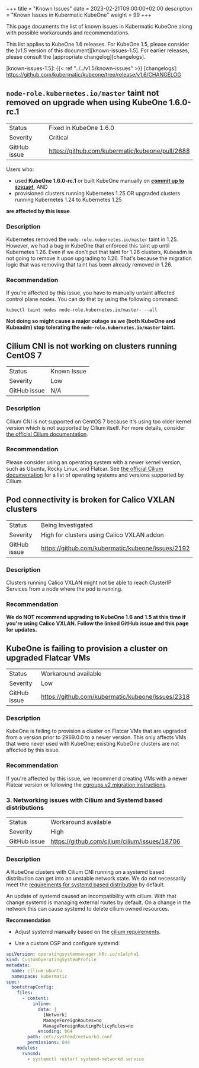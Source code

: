 +++
title = "Known Issues"
date = 2023-02-21T09:00:00+02:00
description = "Known Issues in Kubermatic KubeOne"
weight = 99
+++

This page documents the list of known issues in Kubermatic KubeOne along with
possible workarounds and recommendations.

This list applies to KubeOne 1.6 releases. For KubeOne 1.5, please consider
the [v1.5 version of this document][known-issues-1.5]. For earlier releases,
please consult the [appropriate changelog][changelogs].

[known-issues-1.5]: {{< ref "../../v1.5/known-issues" >}}
[changelogs]: https://github.com/kubermatic/kubeone/tree/release/v1.6/CHANGELOG

## `node-role.kubernetes.io/master` taint not removed on upgrade when using KubeOne 1.6.0-rc.1

|              |                                                   |
|--------------|---------------------------------------------------|
| Status       | Fixed in KubeOne 1.6.0                            |
| Severity     | Critical                                          |
| GitHub issue | https://github.com/kubermatic/kubeone/pull/2688   |

Users who:

- used **KubeOne 1.6.0-rc.1** or built KubeOne manually on
  **[commit up to `8291a9f`][8291a9f]**, AND
- provisioned clusters running Kubernetes 1.25 OR upgraded clusters running
  Kubernetes 1.24 to Kubernetes 1.25

**are affected by this issue**.

[8291a9f]: https://github.com/kubermatic/kubeone/commit/8291a9f13408f7bc10e248c0c014d94e35e4fcad

### Description

Kubernetes removed the `node-role.kubernetes.io/master` taint in 1.25.
However, we had a bug in KubeOne that enforced this taint up until Kubernetes
1.26. Even if we don't put that taint for 1.26 clusters, Kubeadm is not going
to remove it upon upgrading to 1.26. That's because the migration logic that
was removing that taint has been already removed in 1.26.

### Recommendation

If you're affected by this issue, you have to manually untaint affected
control plane nodes. You can do that by using the following command:

```shell
kubectl taint nodes node-role.kubernetes.io/master- --all
```

**Not doing so might cause a major outage as we (both KubeOne and Kubeadm) stop
tolerating the `node-role.kubernetes.io/master` taint.**

## Cilium CNI is not working on clusters running CentOS 7

|              |                                                   |
|--------------|---------------------------------------------------|
| Status       | Known Issue                                       |
| Severity     | Low                                               |
| GitHub issue | N/A                                               |

### Description

Cilium CNI is not supported on CentOS 7 because it's using too older kernel
version which is not supported by Cilium itself. For more details, consider
[the official Cilium documentation][cilium-requirements].

[cilium-requirements]: https://docs.cilium.io/en/v1.13/operations/system_requirements/

### Recommendation

Please consider using an operating system with a newer kernel version, such
as Ubuntu, Rocky Linux, and Flatcar. See 
[the official Cilium documentation][cilium-requirements] for a list of
operating systems and versions supported by Cilium.

## Pod connectivity is broken for Calico VXLAN clusters

|              |                                                   |
|--------------|---------------------------------------------------|
| Status       | Being Investigated                                |
| Severity     | High for clusters using Calico VXLAN addon        |
| GitHub issue | https://github.com/kubermatic/kubeone/issues/2192 |

### Description

Clusters running Calico VXLAN might not be able to reach ClusterIP Services
from a node where the pod is running.

### Recommendation

**We do NOT recommend upgrading to KubeOne 1.6 and 1.5 at this time if you're 
using Calico VXLAN. Follow the linked GitHub issue and this page for updates.**

## KubeOne is failing to provision a cluster on upgraded Flatcar VMs

|              |                                                   |
|--------------|---------------------------------------------------|
| Status       | Workaround available                              |
| Severity     | Low                                               |
| GitHub issue | https://github.com/kubermatic/kubeone/issues/2318 |

### Description

KubeOne is failing to provision a cluster on Flatcar VMs that are upgraded from
a version prior to 2969.0.0 to a newer version. This only affects VMs that were
never used with KubeOne; existing KubeOne clusters are not affected by this
issue.

### Recommendation

If you're affected by this issue, we recommend creating VMs with a newer Flatcar
version or following the [cgroups v2 migration instructions][flatcar-cgroups].

[flatcar-cgroups]: https://www.flatcar.org/docs/latest/container-runtimes/switching-to-unified-cgroups#migrating-old-nodes-to-unified-cgroups

### 3. Networking issues with Cilium and Systemd based distributions

|              |                                                  |
|--------------|--------------------------------------------------|
| Status       | Workaround available                             |
| Severity     | High                                             |
| GitHub issue | https://github.com/cilium/cilium/issues/18706    |

### Description

A KubeOne clusters with Cilium CNI running on a systemd based distribution can get into an unstable network state.
We do not necessarily meet the [requirements for systemd based distribution](https://docs.cilium.io/en/v1.13/operations/system_requirements/#systemd-based-distributions) by default.

An update of systemd caused an incompatibility with cilium. With that change systemd is managing external routes by default.
On a change in the network this can cause systemd to delete cilium owned resources.

**Recommendation**

* Adjust systemd manually based on the [cilium requirements](https://docs.cilium.io/en/v1.13/operations/system_requirements/#systemd-based-distributions).

* Use a custom OSP and configure systemd:

````yaml
apiVersion: operatingsystemmanager.k8c.io/v1alpha1
kind: CustomOperatingSystemProfile
metadata:
  name: cilium-ubuntu
  namespace: kubermatic
spec:
  bootstrapConfig:
    files:
      - content:
          inline:
            data: |
              [Network]
              ManageForeignRoutes=no
              ManageForeignRoutingPolicyRules=no
            encoding: b64
        path: /etc/systemd/networkd.conf
        permissions: 644
    modules:
      runcmd:
        - systemctl restart systemd-networkd.service
````

